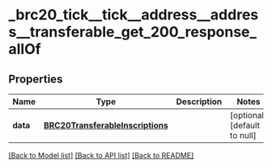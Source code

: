 # _brc20_tick__tick__address__address__transferable_get_200_response_allOf
## Properties

| Name | Type | Description | Notes |
|------------ | ------------- | ------------- | -------------|
| **data** | [**BRC20TransferableInscriptions**](.md) |  | [optional] [default to null] |

[[Back to Model list]](../README.md#documentation-for-models) [[Back to API list]](../README.md#documentation-for-api-endpoints) [[Back to README]](../README.md)

